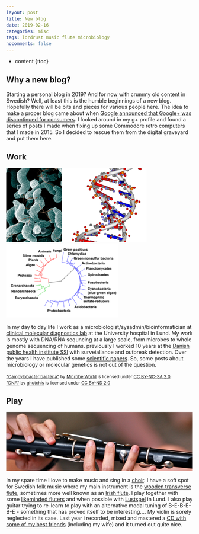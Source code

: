 ```yaml
---
layout: post
title: New blog
date: 2019-02-16
categories: misc
tags: lordrust music flute microbiology
nocomments: false
---
```

* content
{:toc}

## Why a new blog?

Starting a personal blog in 2019? And for now with crummy old content in Swedish? Well, at least this is the humble beginnings of a new blog. Hopefully there will be bits and pieces for various people here. The idea to make a proper blog came about when [Google announced that Google+ was discontinued for consumers](https://www.blog.google/technology/safety-security/project-strobe/). I looked around in my g+ profile and found a series of posts I made when fixing up some Commodore retro computers that I made in 2015. So I decided to rescue them from the digital graveyard and put them here.



## Work
<img src="/images/cjejuni.jpg" alt="Campylobacter jejuni" height="200" />
<img src="/images/dna.jpg" alt="DNA" height="200" />
<img src="/images/320px-Collapsed_tree_labels_simplified.png" alt='Phylogenetic tree' height="200" />

In my day to day life I work as a microbiologist/sysadmin/bioinformatician at [clinical molecular diagnostics lab](https://www.scilifelab.se/facilities/clinical-genomics-lund/) at the University hospital in Lund. My work is mostly with DNA/RNA sequncing at a large scale, from microbes to whole genome sequencing of humans. previously I worked 10 years at the [Danish public health institute SSI](https://en.ssi.dk/about-us/contact/departments/b/bacteria-parasites-and-fungi) with surveiallance and outbreak detection. Over the years I have published some [scientific papers](https://scholar.google.com/citations?user=YR9heVIAAAAJ&hl=en). So, some posts about microbiology or molecular genetics is not out of the question.

<small>
<a href="https://www.flickr.com/photos/42636622@N07/6055673653">"Campylobacter bacteria"</a> by <a href="https://www.flickr.com/photos/42636622@N07">Microbe World</a> is licensed under <a href="https://creativecommons.org/licenses/by-nc-sa/2.0"> CC BY-NC-SA 2.0 </a>
<br>
<a href="https://www.flickr.com/photos/55643611@N00/124782978">"DNA"</a> by <a href="https://www.flickr.com/photos/55643611@N00">ghutchis</a> is licensed under <a href="https://creativecommons.org/licenses/by-nd/2.0"> CC BY-ND 2.0 </a>
</small>

## Play
![Wooden flute](/images/flute.jpg)

In my spare time I love to make music and sing in a [choir](http://mollevangensvokalensemble.se/). I have a soft spot for Swedish folk music where my main instrument is the [wooden transverse flute](https://en.wikipedia.org/wiki/Simple_system_flute), sometimes more well known as an [Irish flute](http://www.irishfluteguide.info/). I play together with some [likeminded fluters](http://transverseflute.blogspot.com/) and when possible with [Lustspel](http://www.lustspel.com/) in Lund. I also play guitar trying to re-learn to play with an alternative modal tuning of B-E-B-E-B-E - something that has proved itself to be interesting.... My violin is sorely neglected in its case. Last year i recorded, mixed and mastered a [CD with some of my best friends](https://trinning.se/) (including my wife) and it turned out quite nice.